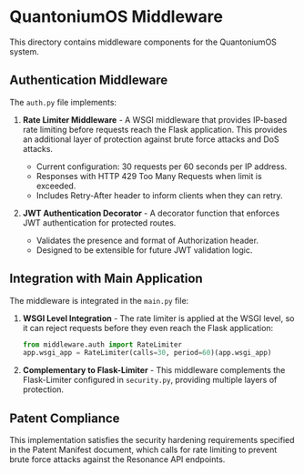 # QuantoniumOS Middleware

This directory contains middleware components for the QuantoniumOS system.

## Authentication Middleware

The `auth.py` file implements:

1. **Rate Limiter Middleware** - A WSGI middleware that provides IP-based rate limiting before requests reach the Flask application. This provides an additional layer of protection against brute force attacks and DoS attacks.

   - Current configuration: 30 requests per 60 seconds per IP address.
   - Responses with HTTP 429 Too Many Requests when limit is exceeded.
   - Includes Retry-After header to inform clients when they can retry.

2. **JWT Authentication Decorator** - A decorator function that enforces JWT authentication for protected routes.

   - Validates the presence and format of Authorization header.
   - Designed to be extensible for future JWT validation logic.

## Integration with Main Application

The middleware is integrated in the `main.py` file:

1. **WSGI Level Integration** - The rate limiter is applied at the WSGI level, so it can reject requests before they even reach the Flask application:

   ```python
   from middleware.auth import RateLimiter
   app.wsgi_app = RateLimiter(calls=30, period=60)(app.wsgi_app)
   ```

2. **Complementary to Flask-Limiter** - This middleware complements the Flask-Limiter configured in `security.py`, providing multiple layers of protection.

## Patent Compliance

This implementation satisfies the security hardening requirements specified in the Patent Manifest document, which calls for rate limiting to prevent brute force attacks against the Resonance API endpoints.